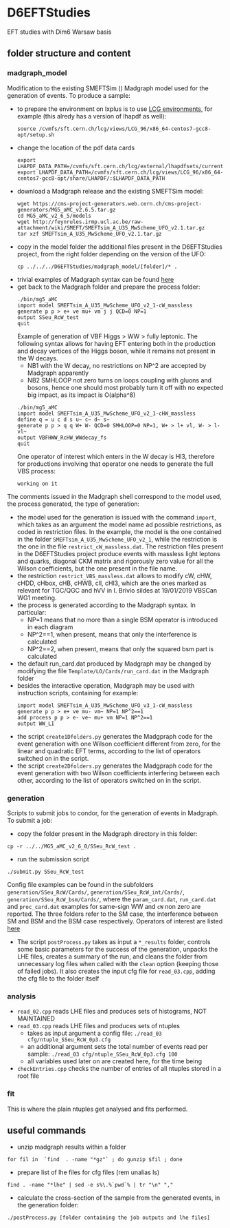 # D6EFTStudies

EFT studies with Dim6 Warsaw basis

## folder structure and content

### madgraph_model

Modification to the existing SMEFTSim () Madgraph model used for the generation of events.
To produce a sample:
  * to prepare the environment
    on lxplus is to use [LCG environments](http://lcginfo.cern.ch/release_packages/x86_64-centos7-gcc62-opt/96/),
    for example (this alredy has a version of lhapdf as well):
    ```
    source /cvmfs/sft.cern.ch/lcg/views/LCG_96/x86_64-centos7-gcc8-opt/setup.sh 
    ``` 
  * change the location of the pdf data cards
    ``` 
    export LHAPDF_DATA_PATH=/cvmfs/sft.cern.ch/lcg/external/lhapdfsets/current/
    export LHAPDF_DATA_PATH=/cvmfs/sft.cern.ch/lcg/views/LCG_96/x86_64-centos7-gcc8-opt/share/LHAPDF/:$LHAPDF_DATA_PATH
    ``` 
  * download a Madgraph release and the existing SMEFTSim model:
    ```
    wget https://cms-project-generators.web.cern.ch/cms-project-generators/MG5_aMC_v2.6.5.tar.gz
    cd MG5_aMC_v2_6_5/models
    wget http://feynrules.irmp.ucl.ac.be/raw-attachment/wiki/SMEFT/SMEFTsim_A_U35_MwScheme_UFO_v2.1.tar.gz
    tar xzf SMEFTsim_A_U35_MwScheme_UFO_v2.1.tar.gz
    ```
  * copy in the model folder the additional files present in the D6EFTStudies project, 
    from the right folder depending on the version of the UFO:
    ```
    cp ../../../D6EFTStudies/madgraph_model/[folder]/* .
    ```
  * trivial examples of Madgraph syntax can be found [here](https://www.niu.edu/spmartin/madgraph/madsyntax.html)
  * get back to the Madgraph folder and prepare the process folder:
    ```
    ./bin/mg5_aMC
    import model SMEFTsim_A_U35_MwScheme_UFO_v2_1-cW_massless
    generate p p > e+ ve mu+ vm j j QCD=0 NP=1
    output SSeu_RcW_test
    quit
    ```
    Example of generation of VBF Higgs > WW > fully leptonic.
    The following syntax allows for having EFT entering both in the production
    and decay vertices of the Higgs boson, 
    while it remains not present in the W decays.
      * NB1 with the W decay, no restrictions on NP^2 are accepted by Madgraph apparently
      * NB2 SMHLOOP not zero turns on loops coupling with gluons and bosons,
            hence one should most probably turn it off with no expected big impact,
            as its impact is O(alpha^8)
    ```
    ./bin/mg5_aMC
    import model SMEFTsim_A_U35_MwScheme_UFO_v2_1-cHW_massless
    define q = u c d s u~ c~ d~ s~
    generate p p > q q W+ W- QCD=0 SMHLOOP=0 NP=1, W+ > l+ vl, W- > l- vl~ 
    output VBFHWW_RcHW_WWdecay_fs
    quit
    ```
    One operator of interest which enters in the W decay is Hl3, 
    therefore for productions involving that operator
    one needs to generate the full VBS process:
    ```
    working on it
    ```
The comments issued in the Madgraph shell correspond to the model used, 
the process generated, the type of generation:
  * the model used for the generation is issued with the command `import`, 
    which takes as an argument the model name ad possible restrictions,
    as coded in restriction files. 
    In the example, the model is the one contained in the folder `SMEFTsim_A_U35_MwScheme_UFO_v2_1`,
    while the restriction is the one in the file `restrict_cW_massless.dat`.
    The restriction files present in the D6EFTStudies project 
    produce events with massless light leptons and quarks,
    diagonal CKM matrix and rigorously zero value for all the Wilson coefficients, 
    but the one present in the file name.
  * the restriction `restrict_VBS_massless.dat` allows to modify cW, cHW, cHDD, cHbox, cHB, cHWB, cll, cHl3, 
    which are the ones marked as relevant for TGC/QGC and hVV in I. Brivio sildes at 19/01/2019 VBSCan WG1 meeting.
  * the process is generated according to the Madgraph syntax. In particular:
    * NP=1 means that no more than a single BSM operator is introduced in each diagram
    * NP^2==1, when present, means that only the interference is calculated
    * NP^2==2, when present, means that only the squared bsm part is calculated
  * the default run_card.dat produced by Madgraph may be changed by modifying the file
    ```Template/LO/Cards/run_card.dat``` in the Madgraph folder
  * besides the interactive operation, Madgraph may be used with instruction scripts, containing for example:
    ```
    import model SMEFTsim_A_U35_MwScheme_UFO_v3_1-cW_massless
    generate p p > e+ ve mu- vm~ NP=1 NP^2==1
    add process p p > e- ve~ mu+ vm NP=1 NP^2==1
    output WW_LI
    ```  
  * the script ```create1Dfolders.py``` generates the Madgpraph code for the event generation
    with one Wilson coefficient different from zero, for the linear and quadratic EFT terms,
    according to the list of operators switched on in the script.
  * the script ```create2Dfolders.py``` generates the Madgpraph code for the event generation
    with two Wilson coefficients interfering between each other,
    according to the list of operators switched on in the script.

### generation

Scripts to submit jobs to condor, for the generation of events in Madgraph.
To submit a job:
  * copy the folder present in the Madgraph directory in this folder:
   ```
   cp -r ../../MG5_aMC_v2_6_0/SSeu_RcW_test .
   ```
  * run the submission script
   ```
   ./submit.py SSeu_RcW_test
   ```
Config file examples can be found in the subfolders `generation/SSeu_RcW/Cards/`, 
`generation/SSeu_RcW_int/Cards/`, `generation/SSeu_RcW_bsm/Cards/`, 
where the `param_card.dat`, `run_card.dat` and `proc_card.dat` examples for same-sign WW
and `cW` non zero are reported. The three folders refer to the SM case, the interference between SM and BSM
and the BSM case respectively. 
Operators of interest are listed [here](https://www.dropbox.com/s/e5yvvzzo98bwdg3/2019-06-ongoing_dim6.pdf?dl=0)
  * The script ```postProcess.py``` takes as input a ```*_results``` folder,
    controls some basic parameters for the success of the generation,
    unpacks the LHE files, creates a summary of the run,
    and cleans the folder from unnecessary log files when called with the ```clean``` option
    (keeping those of failed jobs).
    It also creates the input cfg file for ```read_03.cpp```,
    adding the cfg file to the folder itself

### analysis

  * `read_02.cpp` reads LHE files and produces sets of histograms, NOT MAINTAINED
  * `read_03.cpp` reads LHE files and produces sets of ntuples
    * takes as input argument a config file: ```./read_03 cfg/ntuple_SSeu_RcW_0p3.cfg```
    * an additional argument sets the total number of events read per sample: ```./read_03 cfg/ntuple_SSeu_RcW_0p3.cfg 100```
    * all variables used later on are created here, for the time being
  * `checkEntries.cpp` checks the number of entries of all ntuples stored in a root file

### fit

This is where the plain ntuples get analysed and fits performed.

## useful commands

  * unzip madgraph results within a folder
   ```
   for fil in  `find  . -name "*gz"` ; do gunzip $fil ; done
   ```
  * prepare list of lhe files for cfg files (rem unalias ls)
   ```
   find . -name "*lhe" | sed -e s%\.%`pwd`% | tr "\n" ","
   ```
  * calculate the cross-section of the sample from the generated events, in the generation folder:
   ```
   ./postProcess.py [folder containing the job outputs and lhe files]
   ```



